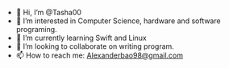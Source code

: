- 👋 Hi, I’m @Tasha00 
- 👀 I’m interested in Computer Science, hardware and software programing. 
- 🌱 I’m currently learning Swift and Linux
- 💞️ I’m looking to collaborate on writing program.
- 📫 How to reach me: Alexanderbao98@gmail.com

<!---
Tasha00/Tasha00 is a ✨ special ✨ repository because its `README.md` (this file) appears on your GitHub profile.
You can click the Preview link to take a look at your changes.
--->
